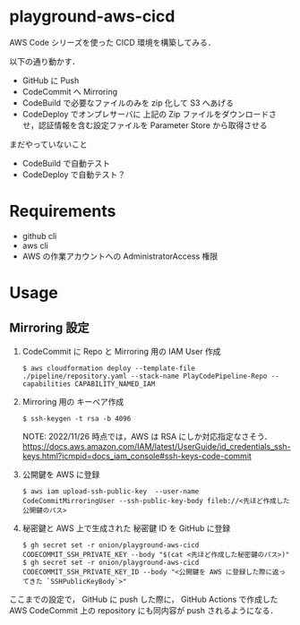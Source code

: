 # playground-aws-cicd
AWS Code シリーズを使った CICD 環境を構築してみる．

以下の通り動かす．
- GitHub に Push
- CodeCommit へ Mirroring
- CodeBuild で必要なファイルのみを zip 化して S3 へあげる
- CodeDeploy でオンプレサーバに 上記の Zip ファイルをダウンロードさせ，認証情報を含む設定ファイルを Parameter Store から取得させる

まだやっていないこと
- CodeBuild で自動テスト
- CodeDeploy で自動テスト？

# Requirements
- github cli
- aws cli
- AWS の作業アカウントへの AdministratorAccess 権限

# Usage
## Mirroring 設定
1. CodeCommit に Repo と Mirroring 用の IAM User 作成
    ```
    $ aws cloudformation deploy --template-file ./pipeline/repository.yaml --stack-name PlayCodePipeline-Repo --capabilities CAPABILITY_NAMED_IAM
    ```

2. Mirroring 用の キーペア作成
    ```
    $ ssh-keygen -t rsa -b 4096
    ```

    NOTE: 2022/11/26 時点では，AWS は RSA にしか対応指定なさそう．
    https://docs.aws.amazon.com/IAM/latest/UserGuide/id_credentials_ssh-keys.html?icmpid=docs_iam_console#ssh-keys-code-commit

3. 公開鍵を AWS に登録
    ```
    $ aws iam upload-ssh-public-key  --user-name CodeCommitMirroringUser --ssh-public-key-body fileb://<先ほど作成した公開鍵のパス>
    ```

4. 秘密鍵と AWS 上で生成された 秘密鍵 ID を GitHub に登録
    ```
    $ gh secret set -r onion/playground-aws-cicd CODECOMMIT_SSH_PRIVATE_KEY --body "$(cat <先ほど作成した秘密鍵のパス>)"
    $ gh secret set -r onion/playground-aws-cicd CODECOMMIT_SSH_PRIVATE_KEY_ID --body "<公開鍵を AWS に登録した際に返ってきた `SSHPublicKeyBody`>"
    ```

ここまでの設定で， GitHub に push した際に， GitHub Actions で作成した AWS CodeCommit 上の repository にも同内容が push されるようになる．
